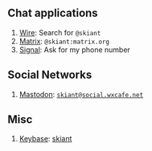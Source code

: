 ## Chat applications
1. [Wire](https://wire.com/): Search for `@skiant`
2. [Matrix](https://matrix.org): `@skiant:matrix.org`
3. [Signal](https://whispersystems.org/): Ask for my phone number

## Social Networks
1. [Mastodon](https://github.com/tootsuite/mastodon): [`skiant@social.wxcafe.net`](https://social.wxcafe.net/@skiant)

## Misc
1. [Keybase](https://keybase.io/): [skiant](https://keybase.io/skiant)
